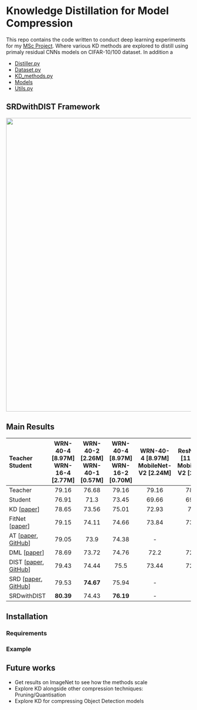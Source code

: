 # Knowledge Distillation for Model Compression

This repo contains the code written to conduct deep learning experiments for my [MSc Project](https://github.com/chitraz/KnowledgeDistillationForModelCompression/files/15062925/FinalReport_Chitra.pdf). Where various KD methods are explored to distill using primaly residual CNNs models on CIFAR-10/100 dataset. In addition a 




  - [Distiller.py](scripts/Distiller.py)
  - [Dataset.py](scripts/Dataset.py)
  - [KD_methods.py](scripts/KD_methods.py)
  - [Models](scripts/Models.py)
  - [Utils.py](scripts/Utils.py)



## SRDwithDIST Framework

<img src="https://github.com/chitraz/KnowledgeDistillationForModelCompression/assets/40371968/61d02532-9403-4e64-bdd8-ac4555614c64" width="800" />




## Main Results 

| Teacher <br> Student | WRN-40-4 [8.97M] <br> WRN-16-4 [2.77M] | WRN-40-2 [2.26M] <br> WRN-40-1 [0.57M] | WRN-40-4 [8.97M] <br> WRN-16-2 [0.70M] | WRN-40-4 [8.97M] <br> MobileNet-V2 [2.24M]| ResNet-18 [11.22M] <br> MobileNet-V2 [2.24M]|
| :------------- | :-----: | :-----: | :-----: | :-----: | :-----: |
| Teacher | 79.16 | 76.68 | 79.16 | 79.16 | 78.13 |
| Student     | 76.91 | 71.3  | 73.45 | 69.66 | 69.66 |
| KD [[paper](https://arxiv.org/abs/1503.02531)]         | 78.65 | 73.56 | 75.01 | 72.93 | 73.4  |
| FitNet [[paper](https://arxiv.org/abs/1412.6550)]      | 79.15 | 74.11 | 74.66 | 73.84 | 73.19 |
| AT [[paper](https://arxiv.org/abs/1612.03928), [GitHub](https://github.com/szagoruyko/attention-transfer)]          | 79.05 | 73.9  | 74.38 | \-    | \-    |
| DML [[paper](https://arxiv.org/abs/1706.00384)]         | 78.69 | 73.72 | 74.76 | 72.2  | 72.26 |
| DIST [[paper](https://arxiv.org/abs/2205.10536), [GitHub](https://github.com/hunto/DIST_KD)]        | 79.43 | 74.44 | 75.5  | 73.44 | 72.68 |
| SRD [[paper](https://arxiv.org/abs/2205.06701), [GitHub](https://github.com/jingyang2017/SRD_ossl)]         | 79.53 | **74.67** | 75.94 | \-    | \-    |
| SRDwithDIST | **80.39** | 74.43 | **76.19** | \-    | \-    |


## Installation

### Requirements


### Example


## Future works  
  - Get results on ImageNet to see how the methods scale
  - Explore KD alongside other compression techniques: Pruning/Quantisation 
  - Explore KD for compressing Object Detection models
